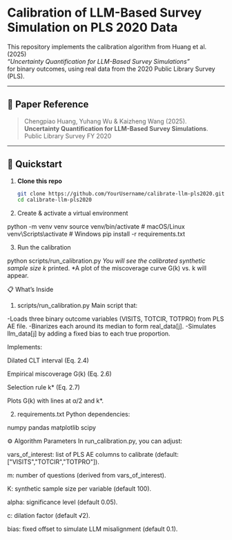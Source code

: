 # Calibration of LLM-Based Survey Simulation on PLS 2020 Data
This repository implements the calibration algorithm from Huang et al. (2025)  
_“Uncertainty Quantification for LLM-Based Survey Simulations”_  
for binary outcomes, using real data from the 2020 Public Library Survey (PLS).

---

## 📄 Paper Reference

> Chengpiao Huang, Yuhang Wu & Kaizheng Wang (2025).  
> **Uncertainty Quantification for LLM-Based Survey Simulations**.  
> Public Library Survey FY 2020



---

## 🚀 Quickstart

1. **Clone this repo**  
   ```bash
   git clone https://github.com/YourUsername/calibrate-llm-pls2020.git
   cd calibrate-llm-pls2020

2. Create & activate a virtual environment

python -m venv venv
source venv/bin/activate    # macOS/Linux
venv\Scripts\activate       # Windows
pip install -r requirements.txt

3. Run the calibration

python scripts/run_calibration.py
*You will see the calibrated synthetic sample size k* printed.
*A plot of the miscoverage curve G(k) vs. k will appear.

📋 What’s Inside

1. scripts/run_calibration.py
Main script that:

-Loads three binary outcome variables (VISITS, TOTCIR, TOTPRO) from PLS AE file.
-Binarizes each around its median to form real_data[j].
-Simulates llm_data[j] by adding a fixed bias to each true proportion.

Implements:

Dilated CLT interval (Eq. 2.4)

Empirical miscoverage G(k) (Eq. 2.6)

Selection rule k* (Eq. 2.7)

Plots G(k) with lines at α/2 and k*.

2. requirements.txt
Python dependencies:

numpy
pandas
matplotlib
scipy

⚙️ Algorithm Parameters
In run_calibration.py, you can adjust:

vars_of_interest: list of PLS AE columns to calibrate (default: ["VISITS","TOTCIR","TOTPRO"]).

m: number of questions (derived from vars_of_interest).

K: synthetic sample size per variable (default 100).

alpha: significance level (default 0.05).

c: dilation factor (default √2).

bias: fixed offset to simulate LLM misalignment (default 0.1).


